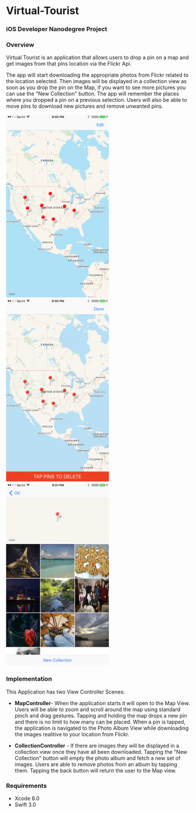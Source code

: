 # Virtual-Tourist
### iOS Developer Nanodegree Project

### Overview
Virtual Tourist is an application that allows users to drop a pin on a map and get images from that pins location via the Flickr Api.

The app will start downloading the appropriate photos from Flickr related to the location selected. Then images will be displayed in a collection view as soon as you drop the pin on the Map, if you want to see more pictures you can use the "New Collection" button. The app will remember the places where you dropped a pin on a previous selection. Users will also be able to move pins to download new pictures and remove unwanted pins.

<img src="ScreenShots/IMG_0237.PNG" height="500"> <img src="ScreenShots/IMG_0238.PNG" height="500"> <img src="ScreenShots/IMG_0240.PNG" height="500">

### Implementation
This Application has two View Controller Scenes:

* __MapController__- When the application starts it will open to the Map View. Users will be able to zoom and scroll around the map using standard pinch and drag gestures. Tapping and holding the map drops a new pin and there is no limit to how many can be placed. When a pin is tapped, the application is navigated to the Photo Album View while downloading the images realitive to your location from Flickr.

* __CollectionController__ - If there are images they will be displayed in a collection view once they have all been downloaded. Tapping the "New Collection" button will empty the photo album and fetch a new set of images. Users are able to remove photos from an album by tapping them. Tapping the back button will return the user to the Map view.

### Requirements
* Xcode 8.0 
* Swift 3.0

